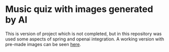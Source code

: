 # Music quiz with images generated by AI

This is version of project which is not completed, but in this repository was used some aspects of spring and openai integration.
A working version with pre-made images can be seen [here](https://github.com/NewMrPotato/Music-Quiz).
